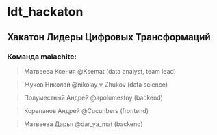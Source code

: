 # ldt_hackaton
## Хакатон Лидеры Цифровых Трансформаций
### Команда malachite:
> Матвеева Ксения @Ksemat (data analyst, team lead)

> Жуков Николай @nikolay_v_Zhukov (data science)

> Полуместный Андрей @apolumestny (backend)

> Корепанов Андрей @Cucunbers (frontend)

> Матвеева Дарья @dar_ya_mat (backend)


